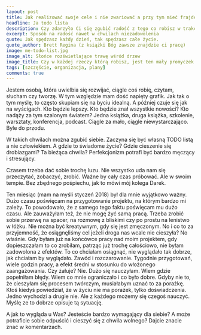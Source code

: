 ```yaml
---
layout: post
title: Jak realizować swoje cele i nie zwariować a przy tym mieć frajdę?
headline: Ja todo lista
description: Czy zdarzyło Ci się zgubić radość z tego co robisz w trakcie realizacji własnych planów? Jak sobie z tym radzisz? Kilka słów o moim sposobie.
excerpt: Sposób na radość nawet w chwilach niezadowolenia
quote: Jak spędzasz każdy dzień, tak spędzasz całe życie.
quote_author: Brett Regina (z książki Bóg zawsze znajdzie ci pracę)
image: me-todo-list.jpg
image_alt: Słońce rozświetlające trawę wśród drzew
image_title: Czy w każdej rzeczy którą robisz, jest ten mały promyczek radości nadający wszystkiemu sens?
tags: [szczęście, organizacja, plany]
comments: true
---
```


Jestem osobą, która uwielbia się rozwijać, ciągle coś robię, czytam, słucham czy tworzę. W tym względzie mam dość napięty grafik. Jak tak o tym myślę, to często skupiam się na byciu idealną. A później czuje się jak na wyścigach. Kto będzie lepszy. Kto będzie znał wszystkie nowości? Kto nadąży za tym szalonym światem? Jedna książka, druga książka, szkolenie, warsztaty, konferencja, podcast. Ciągle za mało, ciągle niewystarczająco. Byle do przodu.

W takich chwilach można zgubić siebie. Zaczyna się być własną TODO listą a nie człowiekiem. A gdzie to świadome życie? Gdzie cieszenie się drobiazgami? Ta  bieżąca chwila? Perfekcjonizm potrafi być bardzo męczący i stresujący.

Czasem trzeba dać sobie trochę luzu. Nie wszystko uda nam się przeczytać, zobaczyć, zrobić. Ważne by cały czas próbować. Ale w swoim tempie. Bez zbędnego pośpiechu, jak to mówi mój kolega Darek.

<!--break-->

Ten miesiąc (mam na myśli styczeń 2018) był dla mnie wyjątkowo ważny. Dużo czasu poświęcam na przygotowanie projektu, na którym bardzo mi zależy. To powodowało, że z samego tego faktu poświęcam mu dużo czasu. Ale zauważyłam też, że nie mogę żyć samą pracą. Trzeba zrobić sobie przerwę na spacer, na rozmowę z bliskimi czy po prostu na lenistwo w łóżku. Nie można być kreatywnym, gdy się jest zmęczonym. No i co to za przyjemność, że osiągnęliśmy cel jeżeli droga nas wcale nie cieszyła?  No właśnie. Gdy byłam już na końcówce pracy nad moim projektem, gdy dopieszczałam to co zrobiłam, patrząc już trochę całościowo, nie byłam zadowolona z efektów. To co chciałam osiągnąć, nie wyglądało tak dobrze, jak chciałam by wyglądało. Zawód i rozczarowanie. Tygodnie przygotowań, wiele godzin pracy, a efekt średni w stosunku do włożonego zaangażowania. Czy żałuje? Nie. Dużo się nauczyłam. Wiem gdzie popełniłam błędy. Wiem co mnie ograniczało i co było dobre. Gdyby nie to, że cieszyłam się procesem twórczym, musiałabym uznać to za porażkę. Ktoś kiedyś powiedział, że w życiu nie ma porażek, tylko doświadczenia. Jedno wychodzi a drugie nie. Ale z każdego możemy się czegoś nauczyć. Myślę ze to dobrze opisuje tą sytuację.

A jak to wygląda u Was? Jesteście bardzo wymagający dla siebie? A może potraficie sobie odpuścić i cieszyć się z chwila wolnego? Dajcie znacie znać w komentarzach.
